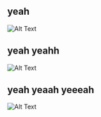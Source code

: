## yeah

![Alt Text](https://media.giphy.com/media/v1sp6hLhsP0MHCAFvt/giphy.gif)

## yeah yeahh

![Alt Text](https://media.giphy.com/media/TiDCLLG0VNyPbTI7Pm/giphy.gif)

## yeah yeaah yeeeah

![Alt Text](https://media.giphy.com/media/PqxasEYcJfyyVrsp6X/giphy.gif)

